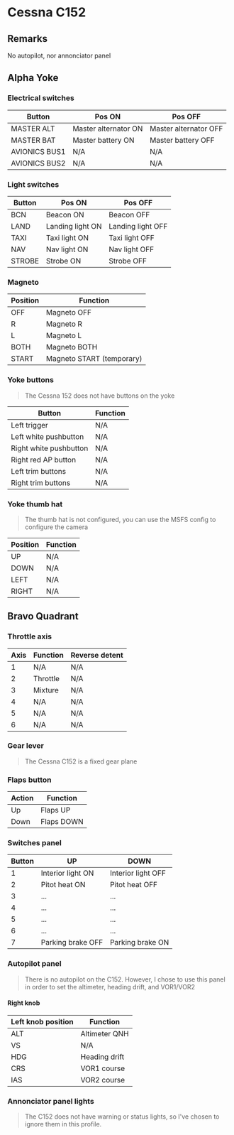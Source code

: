 # Cessna C152

## Remarks

No autopilot, nor annonciator panel

## Alpha Yoke

### Electrical switches

| Button        | Pos ON                | Pos OFF               |
| ---           | ---                   | ---                   |
| MASTER ALT    | Master alternator ON  | Master alternator OFF |
| MASTER BAT    | Master battery ON     | Master battery OFF    |
| AVIONICS BUS1 | N/A                   | N/A                   |
| AVIONICS BUS2 | N/A                   | N/A                   |

### Light switches

| Button  | Pos ON              | Pos OFF           |
| ---     | ---                 | ---               |
| BCN     | Beacon ON           | Beacon OFF        |
| LAND    | Landing light ON    | Landing light OFF |
| TAXI    | Taxi light ON       | Taxi light OFF    |
| NAV     | Nav light ON        | Nav light OFF     |
| STROBE  | Strobe ON           | Strobe OFF        |

### Magneto

| Position  | Function                  |
| ---       | ---                       |
| OFF       | Magneto OFF               |
| R         | Magneto R                 |
| L         | Magneto L                 |
| BOTH      | Magneto BOTH              |
| START     | Magneto START (temporary) |

### Yoke buttons

> The Cessna 152 does not have buttons on the yoke

| Button                  | Function  |
| ---                     | ---       |
| Left trigger            | N/A       |
| Left white pushbutton   | N/A       |
| Right white pushbutton  | N/A       |
| Right red AP button     | N/A       |
| Left trim buttons       | N/A       |
| Right trim buttons      | N/A       |

### Yoke thumb hat 

> The thumb hat is not configured, you can use the MSFS config to configure the camera

| Position  | Function  |
| ---       | ---       |
| UP        | N/A       |
| DOWN      | N/A       |
| LEFT      | N/A       |
| RIGHT     | N/A       |

## Bravo Quadrant

### Throttle axis

| Axis  | Function  | Reverse detent  |
| ---   | ---       | ---             |
| 1     | N/A       | N/A             |
| 2     | Throttle  | N/A             |
| 3     | Mixture   | N/A             |
| 4     | N/A       | N/A             |
| 5     | N/A       | N/A             |
| 6     | N/A       | N/A             |

### Gear lever

> The Cessna C152 is a fixed gear plane

### Flaps button

| Action  | Function    |
| ---     | ---         |
| Up      | Flaps UP    |
| Down    | Flaps DOWN  |

### Switches panel 

| Button  | UP                  | DOWN                  |
| ---     | ---                 | ---                   |
| 1       | Interior light ON   | Interior light OFF    |
| 2       | Pitot heat ON       | Pitot heat OFF        |
| 3       | ...                 | ...                   |
| 4       | ...                 | ...                   |
| 5       | ...                 | ...                   |
| 6       | ...                 | ...                   |
| 7       | Parking brake OFF   | Parking brake ON      |

### Autopilot panel 

> There is no autopilot on the C152. However, I chose to use this panel in order to set the altimeter,
> heading drift, and VOR1/VOR2


#### Right knob

| Left knob position  | Function        |
| ---                 | ---             |
| ALT                 | Altimeter QNH   |
| VS                  | N/A             |
| HDG                 | Heading drift   |
| CRS                 | VOR1 course     |
| IAS                 | VOR2 course     |


### Annonciator panel lights

> The C152 does not have warning or status lights, so I've chosen to ignore them in this profile.
